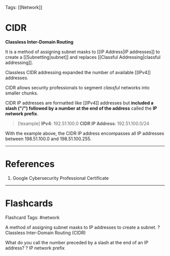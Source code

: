 Tags: [[Network]]
# CIDR

**Classless Inter-Domain Routing**

It is a method of assigning subnet masks to [[IP Address|IP addresses]] to create a [[Subnetting|subnet]] and replaces [[Classful Addressing|classful addressing]].

Classless CIDR addressing expanded the number of available [[IPv4]] addresses.

CIDR allows security professionals to segment *classful* networks into smaller chunks.

CIDR IP addresses are formatted like [[IPv4]] addresses but **included a slash ("/") followed by a number at the end of the address** called the **IP network prefix**. 

> [!example] 
> **IPv4**: 192.51.100.0
> **CIDR IP Address**: 192.51.100.0/24

With the example above, the CIDR IP address encompasses all IP addresses between 198.51.100.0 and 198.51.100.255.

---
# References

1. Google Cybersecurity Professional Certificate

---
# Flashcards

Flashcard Tags: #network 

A method of assigning subnet masks to IP addresses to create a subnet.
?
Classless Inter-Domain Routing (CIDR)

What do you call the number preceded by a slash at the end of an IP address?
?
IP network prefix